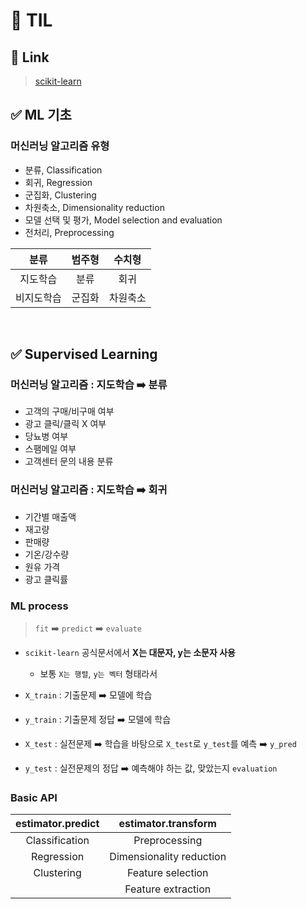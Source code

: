 # 🦁 TIL

## 🔗 Link
> [scikit-learn](https://scikit-learn.org/stable/)

## ✅ ML 기초

### 머신러닝 알고리즘 유형
* 분류, Classification
* 회귀, Regression
* 군집화, Clustering
* 차원축소, Dimensionality reduction
* 모델 선택 및 평가, Model selection and evaluation
* 전처리, Preprocessing

|분류| 범주형 | 수치형  |
|:-----:|:---:|:----:|
| 지도학습 | 분류  |  회귀  |
|비지도학습 | 군집화 | 차원축소 |

<br>

## ✅ Supervised Learning

### 머신러닝 알고리즘 : 지도학습 ➡️ 분류
* 고객의 구매/비구매 여부
* 광고 클릭/클릭 X 여부
* 당뇨병 여부
* 스팸메일 여부
* 고객센터 문의 내용 분류

### 머신러닝 알고리즘 : 지도학습 ➡️ 회귀
* 기간별 매출액
* 재고량
* 판매량
* 기온/강수량
* 원유 가격
* 광고 클릭률


### ML process
> `fit` ➡️ `predict` ➡️ `evaluate` <br>

* `scikit-learn` 공식문서에서 **X는 대문자, y는 소문자 사용**
  * 보통 `X는 행렬`, `y는 벡터` 형태라서


* `X_train` : 기출문제 ➡️ 모델에 학습
* `y_train` : 기출문제 정답 ➡️ 모델에 학습
* `X_test` : 실전문제 ➡️ 학습을 바탕으로 `X_test`로 `y_test`를 예측 ➡️ `y_pred`
* `y_test` : 실전문제의 정답 ➡️ 예측해야 하는 값, 맞았는지 `evaluation`



### Basic API
| estimator.predict | estimator.transform  |
|:----------------:|:----:|
|  Classification  |  Preprocessing  |
|    Regression    | Dimensionality reduction |
|    Clustering    | Feature selection |
|                  |Feature extraction|


[//]: # (<br>)

[//]: # (## ✅ )

